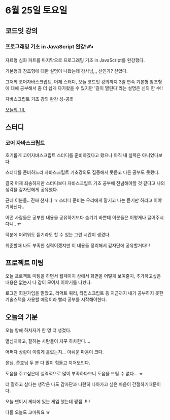 # 6월 25일 토요일 

## 코드잇 강의
### 프로그래밍 기초 in JavaScript 완강!✍️
자료형 심화 파트를 마지막으로 프로그래밍 기초 in JavaScript를 완강했다. 
  
기본형과 참조형에 대한 설명이 나왔는데 강사님,,, 신인가? 싶었다. 
   
그저께 코어자바스크립트, 어제 스터디, 오늘 코드잇 강의까지 3일 연속 기본형 참조형에 대해 공부해서 좀 더 쉽게 다가왔을 수 있지만 '길이 열린다'라는 설명은 신의 한 수!!
  
자바스크립트 기초 강의 완강 성-공!!!
   
[오늘의 TIL](https://github.com/saehwa95/TIL/blob/main/JavaScript/Codeit/%ED%94%84%EB%A1%9C%EA%B7%B8%EB%9E%98%EB%B0%8D%EA%B3%BC%20%EB%8D%B0%EC%9D%B4%ED%84%B0%20in%20JavaScript.md)


## 스터디
### 코어 자바스크립트
호기롭게 코어자바스크립트 스터디를 준비하겠다고 했으나 아직 내 실력은 아니었다보다. 

스터디를 준비하느라 자바스크립트 기초강의도 집중해서 못듣고 다른 공부도 못했다.
  
결국 어제 죄송하지만 스터디보다 자바스크립트 기초 공부에 전념해야할 것 같다고 나의 생각을 감자단에게 공유했다. 
  
근데 이분들.. 진짜 천사다 ㅠ 스터디 준비는 우리에게 맡기고 나는 듣기만 하라고 이야기하신다..
  
어떤 사람들은 공부한 내용을 공유하기보다 숨기기 바쁜데 이분들은 이렇게나 끌어주시다니.. ㅠ 
  
덕분에 어려워도 듣기라도 할 수 있는 그런 시간이 생겼다. 
  
취준할때 나도 부족한 실력이겠지만 이 내용들 정리해서 감자단에 공유할거다!!!
  
## 프로젝트 미팅
오늘 프로젝트 미팅을 하면서 웹페이지 상에서 화면을 어떻게 보여줄지, 추가하고싶은 내용은 없는지 다 같이 모여서 이야기를 나눴다. 
  
로그인 회원가입을 맡았고, 리액트 쿼리, 타입스크립트 등 지금까지 내가 공부하지 못한 기술스택을 사용할 예정이라 빨리 공부를 시작해야한다. 
   
## 오늘의 기분 
오늘 항해 하차자가 한 명 더 생겼다. 
  
열심히하고, 잘하는 사람들이 자꾸 하차한다....
  
어쩌다 상황이 이렇게 흘렀는지... 아쉬운 마음이 크다. 
  
윤님, 준호님 두 분 다 많이 힘들고 지쳐보인다. 
 
도움을 주고싶은데 실력적으로 많이 부족하다보니 도움을 드릴 수 없다... ㅠ 
  
더 잘하고 싶다는 생각은 나도 감자단과 나란히 나아가고 싶은 마음이 간절하기때문이다. 
  
오늘 넷이서 게더에 있는 게임 했는데 짱잼..!!!!
  
다들 오늘도 고마워요 ㅠ 
